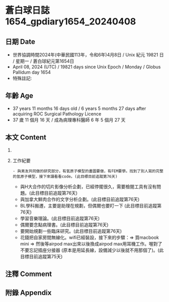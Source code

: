 [_metadata_:encoding]: - "utf-8"
[_metadata_:language]: - "zh-Hant-TW"
[_metadata_:fileformat]: - "markdown"
[_metadata_:MIME_type]: - "text/plain"
[_metadata_:markdown_version]: - "commonmark version 0.30"
[_metadata_:markdown_spec]: - "https://spec.commonmark.org/0.30/"

# 蒼白球日誌1654_gpdiary1654_20240408 #

## 日期 Date ##

* 世界協調時間2024年(中華民國113年，令和6年)4月8日 / Unix 紀元 19821 日 / 星期一 / 蒼白球紀元第1654日
* April 08, 2024 (UTC) / 19821 days since Unix Epoch / Monday / Globus Pallidum day 1654
* 特殊註記:

## 年齡 Age ##

* 37 years 11 months 16 days old / 6 years 5 months 27 days after acquiring ROC Surgical Pathology Licence
* 37 歲 11 個月 16 天 / 成為病理專科醫師 6 年 5 個月 27 天

## 本文 Content ##

1. 

    
2. 工作紀要

       - 與男友共同做的研究部分，有氫原子模型的畫圖要做，有FEM要學。找到了別人寫的完整的氫原子模型，接下來讀看看code。(此目標目前追蹤第76天)
   - 與H大合作的切片影像分析企劃，已經停擺很久，需要檢閱工具有沒有問題。(此目標目前追蹤第76天)
   - 與加拿大鮮肉合作的文字分析企劃。(此目標目前追蹤第76天)
   - BL學科搬遷，主要是助理在規劃，但偶爾也要盯一下 (此目標目前追蹤第76天)
   - 學習音樂理論。(此目標目前追蹤第76天)
   - 偶爾要念點病理書。(此目標目前追蹤第76天)
   - 要開始規劃一些臨床研究。(此目標目前追蹤第76天)
   - 花錢把自家房間無線化。wifi已經裝設，接下來的步驟：=> 買macbook mini => 然後等airpod max出來以後換成airpod max用耳機工作。喔對了不要忘記插座分接器 (原本是用延長線，設備減少以後就不用那個了)。(此目標目前追蹤第75天)


## 注釋 Comment ##


## 附錄 Appendix ##

